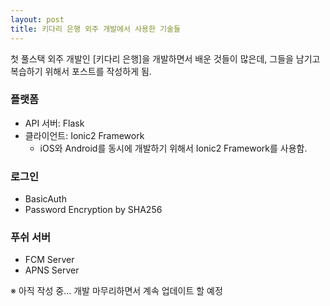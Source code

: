 ```yaml
---
layout: post
title: 키다리 은행 외주 개발에서 사용한 기술들
---
```


첫 풀스택 외주 개발인 [키다리 은행]을 개발하면서 배운 것들이 많은데, 그들을 남기고 복습하기 위해서 포스트를 작성하게 됨.

### 플랫폼
- API 서버: Flask
- 클라이언트: Ionic2 Framework
    - iOS와 Android를 동시에 개발하기 위해서 Ionic2 Framework를 사용함.

### 로그인
- BasicAuth
- Password Encryption by SHA256

### 푸쉬 서버
- FCM Server
- APNS Server

※ 아직 작성 중... 개발 마무리하면서 계속 업데이트 할 예정